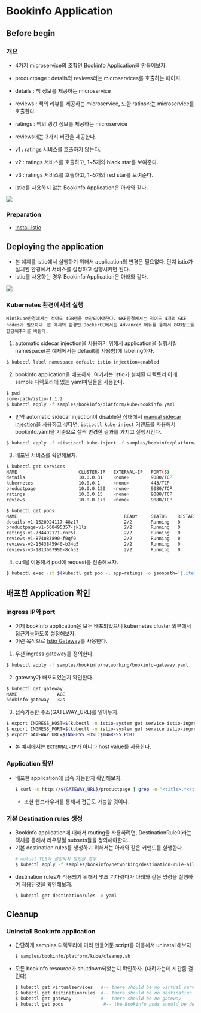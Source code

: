 # Bookinfo Application 

## Before begin

### 개요
- 4가지 microservice의 조합인 Bookinfo Application을 만들어보자.
 - productpage : details와 reviews라는 microservices를 호출하는 페이지
 - details : 책 정보를 제공하는 microservice
 - reviews : 책의 리뷰를 제공하는 microservice, 또한 ratins라는 microservice를 호출한다.
 - ratings : 책의 랭킹 정보를 제공하는 microservice
- reviews에는 3가지 버전을 제공한다.
 - v1 : ratings 서비스를 호출하지 않는다.
 - v2 : ratings 서비스를 호출하고, 1~5개의 black star를 보여준다.
 - v3 : ratings 서비스를 호출하고, 1~5개의 red star를 보여준다.
 
- istio를 사용하지 않는 Bookinfo Application은 아래와 같다.
<img src="https://istio.io/docs/examples/bookinfo/noistio.svg"/>
 
### Preparation
- [Install istio](https://github.com/grepsean/study-istio/blob/master/setup.md)
 
 
## Deploying the application
- 본 예제를 istio에서 실행하기 위해서 application의 변경은 필요없다. 단지 istio가 설치된 환경에서 서비스를 설정하고 실행시키면 된다.
- istio를 사용하는 경우 Bookinfo Application은 아래와 같다.
<img src="https://istio.io/docs/examples/bookinfo/withistio.svg" />
 
### Kubernetes 환경에서의 실행
  `Minikube환경에서는 적어도 4GB램을 보장되어야한다. GKE환경에서는 적어도 4개의 GKE nodes가 필요하다.`
  `본 예제의 환경인 DockerCE에서는 Advanced 메뉴를 통해서 8GB정도를 할당해주기를 바란다.`
  
1. automatic sidecar injection을 사용하기 위해서 application을 실행시킬 namespace(본 예제에서는 default를 사용함)에 labeling하자.
  ```bash
  $ kubectl label namespace default istio-injection=enabled
  ```
2. bookinfo application을 배포하자. 여기서는 istio가 설치된 디렉토리 아래 sample 디렉토리에 있는 yaml파일들을 사용한다.
  ```bash
  $ pwd 
  some-path/istio-1.1.2
  $ kubectl apply -f samples/bookinfo/platform/kube/bookinfo.yaml
  ```
  - 만약 automatic sidecar injection이 disable된 상태에서 [manual sidecar injection](https://istio.io/docs/setup/kubernetes/additional-setup/sidecar-injection/#manual-sidecar-injection)을 사용하고 싶다면, `istioctl kube-inject` 커맨드를 사용해서 bookinfo.yaml을 기준으로 살짝 변경한 결과를 가지고 실행시킨다.
  ```bash
  $ kubectl apply -f <(istioctl kube-inject -f samples/bookinfo/platform/kube/bookinfo.yaml)
  ```
3. 배포된 서비스를 확인해보자.
  ```bash
  $ kubectl get services
  NAME                       CLUSTER-IP   EXTERNAL-IP   PORT(S)              AGE
  details                    10.0.0.31    <none>        9080/TCP             6m
  kubernetes                 10.0.0.1     <none>        443/TCP              7d
  productpage                10.0.0.120   <none>        9080/TCP             6m
  ratings                    10.0.0.15    <none>        9080/TCP             6m
  reviews                    10.0.0.170   <none>        9080/TCP             6m
  
  $ kubectl get pods
  NAME                                        READY     STATUS    RESTARTS   AGE
  details-v1-1520924117-48z17                 2/2       Running   0          6m
  productpage-v1-560495357-jk1lz              2/2       Running   0          6m
  ratings-v1-734492171-rnr5l                  2/2       Running   0          6m
  reviews-v1-874083890-f0qf0                  2/2       Running   0          6m
  reviews-v2-1343845940-b34q5                 2/2       Running   0          6m
  reviews-v3-1813607990-8ch52                 2/2       Running   0          6m
  ```
  
4. curl을 이용해서 pod에 request를 전송해보자. 
  ```bash
  $ kubectl exec -it $(kubectl get pod -l app=ratings -o jsonpath='{.items[0].metadata.name}') -c ratings -- curl productpage:9080/productpage | grep -o "<title>.*</title>"
  ```

## 배포한 Application 확인

### ingress IP와 port
- 이제 bookinfo application은 모두 배포되었으니 kubernetes cluster 외부에서 접근가능하도록 설정해보자.
- 이런 목적으로 [Istio Gateway](https://istio.io/docs/concepts/traffic-management/#gateways)를 사용한다.
  
1. 우선 ingress gateway를 정의한다.
  ```bash
  $ kubectl apply -f samples/bookinfo/networking/bookinfo-gateway.yaml
  ```
2. gateway가 배포되었는지 확인한다.
  ```bash
  $ kubectl get gateway
  NAME               AGE
  bookinfo-gateway   32s
  ```
3. 접속가능한 주소(GATEWAY_URL)를 알아두자.
  ```bash
  $ export INGRESS_HOST=$(kubectl -n istio-system get service istio-ingressgateway -o jsonpath='{.status.loadBalancer.ingress[0].hostname}')
  $ export INGRESS_PORT=$(kubectl -n istio-system get service istio-ingressgateway -o jsonpath='{.spec.ports[?(@.name=="http2")].port}')
  $ export GATEWAY_URL=$INGRESS_HOST:$INGRESS_PORT
  ```
  - 본 예제에서는 `EXTERNAL-IP`가 아니라 host value를 사용한다.

### Application 확인
- 배포한 application에 접속 가능한지 확인해보자.
  ```bash
  $ curl -s http://${GATEWAY_URL}/productpage | grep -o "<title>.*</title>"
  ```
  - 또한 웹브라우저를 통해서 접근도 가능할 것이다.

### 기본 Destination rules 생성
- Bookinfo application에 대해서 routing을 사용하려면, DestinationRule이라는 객체를 통해서 라우팅될 subsets들을 정의해야한다.
- 기본 destination rules를 생성하기 위해서는 아래와 같은 커맨드를 실행한다.
  ```bash
  # mutual TLS가 설정되지 않았을 경우
  $ kubectl apply -f samples/bookinfo/networking/destination-rule-all.yaml
  ```
- destination rules가 적용되기 위해서 몇초 기다렸다가 아래와 같은 명령을 실행하여 적용된것을 확인해보자.
  ```bash
  $ kubectl get destinationrules -o yaml
  ```
  
## Cleanup
  
### Uninstall Bookinfo application
- 간단하게 samples 디렉토리에 미리 만들어둔 script를 이용해서 uninstall해보자
  ```bash
  $ samples/bookinfo/platform/kube/cleanup.sh
  ```
- 모든 bookinfo resource가 shutdown되었는지 확인하자. (내려가는데 시간좀 걸린다)
  ```bash
  $ kubectl get virtualservices   #-- there should be no virtual services
  $ kubectl get destinationrules  #-- there should be no destination rules
  $ kubectl get gateway           #-- there should be no gateway
  $ kubectl get pods               #-- the Bookinfo pods should be deleted
  ```
